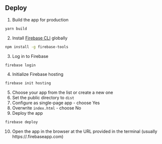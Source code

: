 ## Deploy

1. Build the app for production
```sh
yarn build
```
2. Install [Firebase CLI](https://firebase.google.com/docs/cli#install-cli-mac-linux) globally
```sh
npm install -g firebase-tools
```
3. Log in to Firebase
```sh
firebase login
```
4. Initialize Firebase hosting
```sh
firebase init hosting
```
5. Choose your app from the list or create a new one
6. Set the public directory to `dist`
7. Configure as single-page app - choose Yes
8. Overwrite `index.html` - choose No
9. Deploy the app
```sh
firebase deploy
```
10. Open the app in the browser at the URL provided in the terminal (usually https://<project-id>.firebaseapp.com)